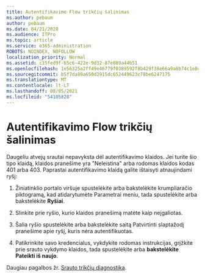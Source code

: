 ```yaml
---
title: Autentifikavimo Flow trikčių šalinimas
ms.author: pebaum
author: pebaum
ms.date: 04/21/2020
ms.audience: ITPro
ms.topic: article
ms.service: o365-administration
ROBOTS: NOINDEX, NOFOLLOW
localization_priority: Normal
ms.assetid: c15fed9f-65c6-422e-9d32-87e889a44b51
ms.openlocfilehash: 1e56325a2ff49e46779f0389592f8b429f38e66a9a8b74c1e84742768ce25437
ms.sourcegitcommit: b5f7da89a650d2915dc652449623c78be6247175
ms.translationtype: MT
ms.contentlocale: lt-LT
ms.lasthandoff: 08/05/2021
ms.locfileid: "54105828"
---
```

# <a name="troubleshoot-flow-authentication-errors"></a>Autentifikavimo Flow trikčių šalinimas

Daugeliu atvejų srautai nepavyksta dėl autentifikavimo klaidos. Jei turite šio tipo klaidą, klaidos pranešime yra "Neleistina" arba rodomas klaidos kodas 401 arba 403. Paprastai autentifikavimo klaidą galite ištaisyti atnaujindami ryšį:
  
1. Žiniatinklio portalo viršuje spustelėkite arba bakstelėkite krumpliaračio piktogramą, kad atidarytumėte Parametrai meniu, tada spustelėkite arba bakstelėkite **Ryšiai**.
    
2. Slinkite prie ryšio, kurio klaidos pranešimą matėte kaip neįgaliotas.
    
3. Šalia ryšio spustelėkite arba bakstelėkite  saitą Patvirtinti slaptažodį pranešime apie ryšį, kuris nėra autentifikuotas. 
    
4. Patikrinkite savo kredencialus, vykdykite rodomas instrukcijas, grįžkite prie srauto vykdymo klaidos, tada spustelėkite arba **bakstelėkite Pateikti iš naujo**.
    
Daugiau pagalbos žr. [Srauto trikčių diagnostika](https://go.microsoft.com/fwlink/?linkid=872110).
  

